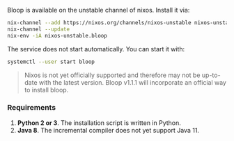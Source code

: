 Bloop is available on the unstable channel of nixos. Install it via:

```bash
nix-channel --add https://nixos.org/channels/nixos-unstable nixos-unstable
nix-channel --update
nix-env -iA nixos-unstable.bloop
```

The service does not start automatically. You can start it with:

```bash
systemctl --user start bloop
```

<blockquote>
  <p>
    Nixos is not yet officially supported and therefore may not be up-to-date with the latest version.
    Bloop v1.1.1 will incorporate an official way to install bloop.
  </p>
</blockquote>

### Requirements

1. **Python 2 or 3**. The installation script is written in Python.
1. **Java 8**. The incremental compiler does not yet support Java 11.
